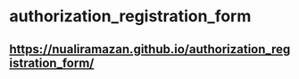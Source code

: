 # authorization_registration_form
## https://nualiramazan.github.io/authorization_registration_form/
